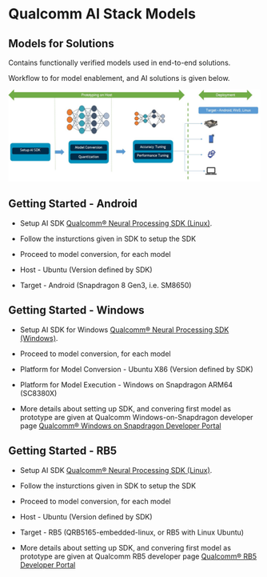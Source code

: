 # Qualcomm AI Stack Models

## Models for Solutions

Contains functionally verified models used in end-to-end solutions. 

Workflow to for model enablement, and AI solutions is given below.

<p align="center">
<img src="readme-assets/ai-solutions-workflow.jpg"
</p>

## Getting Started - Android

- Setup AI SDK <a href="https://qpm.qualcomm.com/#/main/tools/details/qualcomm_neural_processing_sdk"> Qualcomm® Neural Processing SDK (Linux)</a>. 

- Follow the insturctions given in SDK to setup the SDK 

- Proceed to model conversion, for each model 

- Host - Ubuntu (Version defined by SDK)

- Target - Android (Snapdragon 8 Gen3, i.e. SM8650)

## Getting Started - Windows

- Setup AI SDK for Windows <a href="https://qpm.qualcomm.com/#/main/tools/details/qualcomm_neural_processing_sdk"> Qualcomm® Neural Processing SDK (Windows)</a>.

- Proceed to model conversion, for each model

- Platform for Model Conversion - Ubuntu X86 (Version defined by SDK)

- Platform for Model Execution - Windows on Snapdragon ARM64 (SC8380X)

- More details about setting up SDK, and convering first model as prototype are given at Qualcomm Windows-on-Snapdragon developer page <a href="https://www.qualcomm.com/developer/windows-on-snapdragon"> Qualcomm® Windows on Snapdragon Developer Portal</a>

## Getting Started - RB5

- Setup AI SDK <a href="https://qpm.qualcomm.com/#/main/tools/details/qualcomm_neural_processing_sdk"> Qualcomm® Neural Processing SDK (Linux)</a>. 

- Follow the insturctions given in SDK to setup the SDK 

- Proceed to model conversion, for each model 

- Host - Ubuntu (Version defined by SDK)

- Target - RB5 (QRB5165-embedded-linux, or RB5 with Linux Ubuntu)

- More details about setting up SDK, and convering first model as prototype are given at Qualcomm RB5 developer page <a href="https://www.qualcomm.com/developer/robotics-rb5-development-kit"> Qualcomm® RB5 Developer Portal</a>

